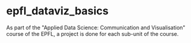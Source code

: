 # epfl_dataviz_basics
As part of the "Applied Data Science: Communication and Visualisation" course of the EPFL, a project is done for each sub-unit of the course.
